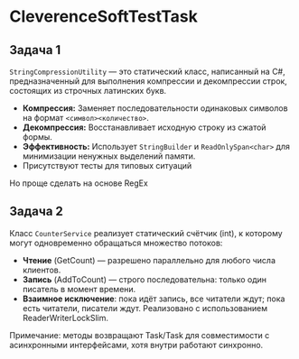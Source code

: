 # CleverenceSoftTestTask
## Задача 1

`StringCompressionUtility` — это статический класс, написанный на C#, предназначенный для выполнения компрессии и декомпрессии строк, состоящих из строчных латинских букв.

*   **Компрессия:** Заменяет последовательности одинаковых символов на формат `<символ><количество>`.
*   **Декомпрессия:** Восстанавливает исходную строку из сжатой формы.
*   **Эффективность:** Использует `StringBuilder` и `ReadOnlySpan<char>` для минимизации ненужных выделений памяти.
*   Присутствуют тесты для типовых ситуаций

Но проще сделать на основе RegEx


## Задача 2

Класс `CounterService` реализует статический счётчик (int), к которому могут одновременно обращаться множество потоков:

* **Чтение** (GetCount) — разрешено параллельно для любого числа клиентов.
* **Запись** (AddToCount) — строго последовательна: только один писатель в момент времени.
* **Взаимное исключение**: пока идёт запись, все читатели ждут; пока есть читатели, писатели ждут. Реализовано с использованием ReaderWriterLockSlim.

Примечание: методы возвращают Task/Task<int> для совместимости с асинхронными интерфейсами, хотя внутри работают синхронно. 
